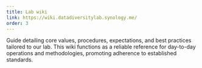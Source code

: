 ```yaml
---
title: Lab wiki
link: https://wiki.datadiversitylab.synology.me/
order: 3
---
```

Guide detailing core values, procedures, expectations, and best practices tailored to our lab. This wiki functions as a reliable reference for day-to-day operations and methodologies, promoting adherence to established standards.
